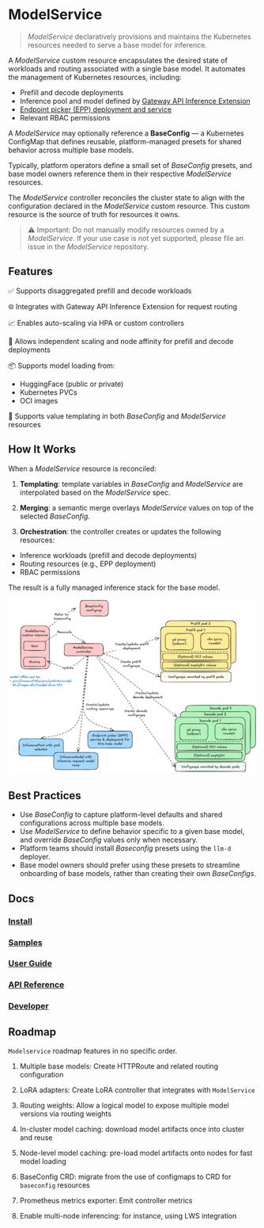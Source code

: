 # ModelService

> *ModelService* declaratively provisions and maintains the Kubernetes resources needed to serve a base model for inference.

A *ModelService* custom resource encapsulates the desired state of workloads and routing associated with a single base model. It automates the management of Kubernetes resources, including:

* Prefill and decode deployments
* Inference pool and model defined by [Gateway API Inference Extension](https://gateway-api-inference-extension.sigs.k8s.io)
* [Endpoint picker (EPP) deployment and service](https://gateway-api-inference-extension.sigs.k8s.io/?h=endpoint#endpoint-selection-extension)
* Relevant RBAC permissions

A *ModelService* may optionally reference a **BaseConfig** — a Kubernetes ConfigMap that defines reusable, platform-managed presets for shared behavior across multiple base models.

Typically, platform operators define a small set of *BaseConfig* presets, and base model owners reference them in their respective *ModelService* resources.

The *ModelService* controller reconciles the cluster state to align with the configuration declared in the *ModelService* custom resource. This custom resource is the source of truth for resources it owns.

> ⚠️ Important: Do not manually modify resources owned by a *ModelService*. If your use case is not yet supported, please file an issue in the *ModelService* repository.

## Features

✅ Supports disaggregated prefill and decode workloads

🌐 Integrates with Gateway API Inference Extension for request routing

📈 Enables auto-scaling via HPA or custom controllers

🔧 Allows independent scaling and node affinity for prefill and decode deployments

📦 Supports model loading from:

  * HuggingFace (public or private)
  * Kubernetes PVCs
  * OCI images

🧩 Supports value templating in both *BaseConfig* and *ModelService* resources

## How It Works

When a *ModelService* resource is reconciled:

1. **Templating**: template variables in *BaseConfig* and *ModelService* are interpolated based on the *ModelService* spec.

2. **Merging**: a semantic merge overlays *ModelService* values on top of the selected *BaseConfig*.

3. **Orchestration**: the controller creates or updates the following resources:

  * Inference workloads (prefill and decode deployments)
  * Routing resources (e.g., EPP deployment)
  * RBAC permissions

The result is a fully managed inference stack for the base model.

![model-service-arch](model-service-arch.png)

## Best Practices

* Use *BaseConfig* to capture platform-level defaults and shared configurations across multiple base models.
* Use *ModelService* to define behavior specific to a given base model, and override *BaseConfig* values only when necessary.
* Platform teams should install *Baseconfig* presets using the `llm-d` deployer.
* Base model owners should prefer using these presets to streamline onboarding of base models, rather than creating their own *BaseConfigs*.

## Docs

### [Install](docs/install.md)

### [Samples](./samples/README.md)

### [User Guide](docs/userguide.md)

### [API Reference](docs/apireference.md)

### [Developer](docs/developer.md)

## Roadmap

`Modelservice` roadmap features in no specific order.

1. Multiple base models: Create HTTPRoute and related routing configuration

2. LoRA adapters: Create LoRA controller that integrates with `ModelService`

3. Routing weights: Allow a logical model to expose multiple model versions via routing weights

4. In-cluster model caching: download model artifacts once into cluster and reuse

5. Node-level model caching: pre-load model artifacts onto nodes for fast model loading

6. BaseConfig CRD: migrate from the use of configmaps to CRD for `baseconfig` resources

7. Prometheus metrics exporter: Emit controller metrics

8. Enable multi-node inferencing: for instance, using LWS integration
